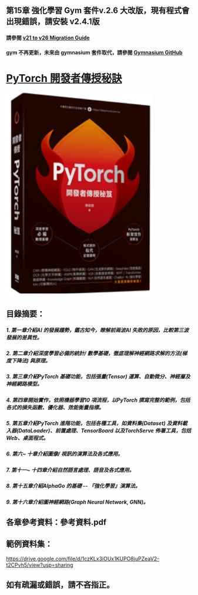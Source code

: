 ## 第15章	強化學習 Gym 套件v.2.6 大改版，現有程式會出現錯誤，請安裝 v2.4.1版
#### 請參閱 [v21 to v26 Migration Guide](https://gymnasium.farama.org/content/migration-guide/)
#### gym 不再更新，未來由 gymnasium 套件取代，請參閱 [Gymnasium GitHub](https://github.com/Farama-Foundation/Gymnasium)

# [PyTorch 開發者傳授秘訣](https://www.tenlong.com.tw/products/9786267146156?list_name=i-r-zh_tw)
<img src="封面.png" alt="drawing" width="400"/>

## 目錄摘要：
##### 1. 第一章介紹AI 的發展趨勢，鑑古知今，瞭解前兩波AI 失敗的原因，比較第三波發展的差異性。
##### 2. 第二章介紹深度學習必備的統計/ 數學基礎，徹底理解神經網路求解的方法(梯度下降法) 與原理。
##### 3. 第三章介紹PyTorch 基礎功能，包括張量(Tensor) 運算、自動微分、神經層及神經網路模型。
##### 4. 第四章開始實作，依照機器學習10 項流程，以PyTorch 撰寫完整的範例，包括各式的損失函數、優化器、效能衡量指標。
##### 5. 第五章介紹PyTorch 進階功能，包括各種工具，如資料集(Dataset) 及資料載入器(DataLoader)、前置處理、TensorBoard 以及TorchServe 佈署工具，包括Web、桌面程式。
##### 6. 第六~ 十章介紹圖像/ 視訊的演算法及各式應用。
##### 7. 第十一~ 十四章介紹自然語言處理、語音及各式應用。
##### 8. 第十五章介紹AlphaGo 的基礎 -- 『強化學習』演算法。
##### 9. 第十六章介紹圖神經網路(Graph Neural Network, GNN)。

## 各章參考資料：參考資料.pdf
## 範例資料集：
https://drive.google.com/file/d/1czKLx3iOUx1KUPO8juPZeaV2-t2CPvh5/view?usp=sharing

## 如有疏漏或錯誤，請不吝指正。
